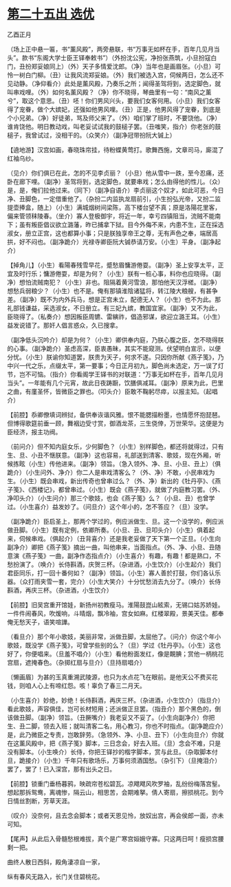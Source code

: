 # [第二十五出 选优](http://www.sbkk88.com/mingzhu/gudaicn/taohuashan/200684.html)

乙酉正月

（场上正中悬一匾，书“薰风殿”，两旁悬联，书“万事无如杯在手，百年几见月当头”。款书“东阁大学士臣王铎奉敕书”）（外扮沈公宪，净扮张燕筑，小旦扮寇白门，丑扮郑妥娘同上）（外）天子多情爱沈郎。（净）当年也是画眉张。（小旦）可怜一树白门柳。（丑）让我风流郑妥娘。（外）我们被选入宫，伺候两日，怎么还不见动静。（净仰看介）此处是薰风殿，乃奏乐之所；闻得圣驾将到，选定脚色，就叫串戏哩。（外）如何名薰风殿？（净）你不晓得，琴曲里有一句：“南风之薰兮”，取这个意思。（丑）呸！你们男风兴头，要我们女客何用。（小旦）我们女客得了宠眷，做个大嫔妃，还强如他男风哩。（丑）正是，他男风得了宠眷，到底是个小兄弟。（净）好徒弟，骂及师父来了。（外）咱们掌了班时，不要饶他。（净）谁肯饶他。明日教动戏，叫老妥试试我的鼓槌子罢。（丑嗤笑，指介）你老张的鼓槌子，我曾试过，没相干的。（众笑介）（副净冠带扮阮大铖上）

【遶地游】汉宫如画，春晓珠帘挂，待粉蝶黄莺打。歌舞西施，文章司马，廝混了红袖乌纱。

（见介）你们俱已在此，怎的不见李贞丽？（小旦）他从雪中一跌，至今忍痛，还卧在廊下哩。（副净）圣驾将到，选定脚色，就要串戏；怎么由得他的性儿。（众）是，是，俺们拉他过来。（同下）（副净自语介）李贞丽这个奴才，如此可恶，今日净、丑脚色，一定借重他了。（杂扮二内监执龙扇前引，小生扮弘光帝，又扮二监提壶捧盒，随上）（小生）满城烟树间梁陈，高下楼台望不真；原是洛陽花里客，偏来管领秣陵春。（坐介）寡人登极御宇，将近一年，幸亏四镇阻当，流贼不能南下；虽有叛臣倡议欲立潞藩，昨已捕拿下狱。目今外侮不来，内患不生，正在採选淑女，册立正宫，这也都算小事；只是朕独享帝王之尊，无有声色之奉，端居高拱，好不闷也。（副净跪介）光禄寺卿臣阮大铖恭请万安。（小生）平身。（副净起介）

【掉角儿】（小生）看陽春残雪早花，蹙愁眉慵游倦耍。（副净）圣上安享太平，正宜及时行乐；慵游倦耍，却是为何？（小生）朕有一桩心事，料你也应晓得。（副净）想怕流贼南犯？（小生）非也。阻隔着黄河雪浪，那怕他天汉浮槎。（副净）想愁兵弱粮少？（小生）也不是。俺有那镇淮陰诸猛将，转江陵大粮艘，有甚争差。（副净）既不为内外兵马，想是正宫未立，配德无人？（小生）也不为此。那礼部钱谦益，采选淑女，不日册立。有三妃九嫔，教国宜家。（副净）又不为此，臣晓得了。（私奏介）想因叛臣周镳、雷縯祚，倡造邪谋，欲迎立潞王耳。（小生）益发说错了。那奸人倡言惑众，久已搜拿。

（副净低头沉吟介）却是为何？（小生）卿供奉内庭，乃朕心腹之臣，怎不晓得朕的心事。（副净跪介）圣虑高深，臣衷愚昧，其实不能窥测。伏望明白宣示，以便分忧。（小生）朕谕你知道罢，朕贵为天子，何求不遂。只因你所献《燕子笺》，乃中兴一代之乐，点缀太平，第一要事；今日正月初九，脚色尚未选定，万一误了灯节，岂不可恼。（指介）你看阁学王铎书的对联道：“万事无如杯在手，百年几见月当头”。一年能有几个元宵，故此日夜踌蹰，饮膳俱减耳。（副净）原来为此，巴里之曲，有廑圣怀，皆微臣之罪也。（叩头介）臣敢不鞠躬尽瘁，以报主知。（起唱介）

【前腔】忝卿僚填词辨挝，备供奉诙谐风雅。恨不能腮描粉墨，也情愿怀抱琵琶。但博得歌筵前垂一顾，舞裀边受寸赏，御酒龙茶，三生侥倖，万世荣华。这便是为臣经济，报主功阀。

（前问介）但不知内庭女乐，少何脚色？（小生）别样脚色，都还将就得过，只有生、旦、小丑不惬朕意。（副净）这也容易，礼部送到清客、歌妓，现在外厢，听候拣眩（小生）传他进来。（副净）领旨。（急入领外、净、旦、小旦、丑上）（俱跪介）（小生问外、净介）你二人是串戏清客么？（外、净）不敢，小民串戏为生。（小生）既会串戏，新出传奇也曾串过么？（外、净）新出的《牡丹亭》、《燕子笺》、《西楼记》，都曾串过。（小生）既会《燕子笺》，就做了内庭教习罢。（外、净叩头介）（小生问介）那三个歌妓，也会《燕子笺》么？（小旦、丑）也曾学过。（小生喜介）益发妙了。（问旦介）这个年小的，怎不答应？（旦）没学。

（副净跪介）臣启圣上，那两个学过的，例应派做生、旦。这一个没学的，例应派做丑脚。（小生）既有定例，依卿所奏。（小旦、丑、旦叩头介）（小生）俱着起来，伺候串戏。（俱起介）（丑背喜介）还是我老妥做了天下第一个正旦。（小生向副净介）卿把《燕子笺》摘出一曲，叫他串来，当面指点。（外、净、小旦、丑随意演《燕子笺》一曲，副净作态指点介）（小生喜介）有趣，有趣！都是熟口，不愁扮演了。（唤介）长侍斟酒，庆贺三杯。（杂进酒，小生饮介）（小生起介）我们君臣同乐，打一回十番何如？（副净）领旨。（小生）寡人善於打鼓，你们各认乐器。（众打雨夹雪一套，完介）（小生大笑介）十分忧愁消去九分了。（唤介）长侍斟酒，再庆三杯。（杂进酒，小生饮介）

【前腔】旧吴宫重开馆娃，新扬州初教瘦马。淮陽鼓崑山絃索，无锡口姑苏娇娃。一件件闹春风，吹煖响，斗晴烟，飘冷袖，宫女如麻。红楼翠殿，景美天佳。都奉俺无愁天子，语笑喧譁。

（看旦介）那个年小歌妓，美丽非常，派做丑脚，太屈他了。（问介）你这个年小歌妓，既没学《燕子笺》，可曾学些别的么？（旦）学过《牡丹亭》。（小生）这也好了，你便唱来。（旦羞不唱介）（小生）看他粉面发红，像是靦腆；赏他一柄桃花宫扇，遮掩春色。（杂掷红扇与旦介）（旦持扇唱介）

〔懒画眉〕为甚的玉真重溯武陵源，也只为水点花飞在眼前。是他天公不费买花钱，则咱人心上有啼红怨。咳！辜负了春三二月天。

（小生喜介）妙绝，妙绝！长侍斟酒，再庆三杯。（杂进酒，小生饮介）（指旦介）看此歌妓，声容俱佳，岂可长材短用；还派做正旦罢。（指丑介）那个黑色的，倒该做丑脚。（副净）领旨。（丑撅嘴介）我老妥又不妥了。（小生向副净介）你把生、丑二脚，领去入班；就叫清客二名，用心教习，你也不时指点。（副净跪应介）是，此乃微臣之专责，岂敢辞劳。（急领外、净、小旦、丑下）（小生向旦介）你就在这薰风殿中，把《燕子笺》脚本，三日念会，好去入班。（旦）念会不难，只是没有脚本。（小生唤介）长侍，你把王铎抄的楷字脚本，赏与此旦。（杂取脚本付旦，跪接介）（小生）千年只有歌场乐，万事何须酒国愁。（杂引下）（旦掩泪介）罢了，罢了！已入深宫，那有出头之日。

【前腔】锁重门垂杨暮鸦，映疏帘苍松碧瓦。凉飕飕风吹罗袖，乱纷纷梅落宫髽。想起那拆鸳鸯，离魂惨，隔云山，相思苦，会期难拏。倩人寄扇，擦损桃花。到今日情丝割断，芳草天涯。

（叹介）没奈何，且去念会脚本；或者天恩见怜，放奴出宫，再会侯郎一面，亦未可知。

【尾声】从此后入骨髓愁根难拔，真个是广寒宫姮娥守寡。只这两日呵！瘦损宫腰剩一把。

曲终人散日西斜，殿角淒凉自一家，

纵有春风无路入，长门关住碧桃花。

